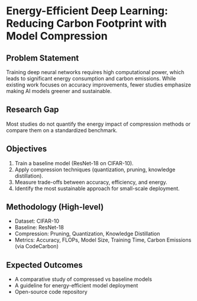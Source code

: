 # Energy-Efficient Deep Learning: Reducing Carbon Footprint with Model Compression

## Problem Statement
Training deep neural networks requires high computational power, which leads to significant energy consumption 
and carbon emissions. While existing work focuses on accuracy improvements, fewer studies emphasize making 
AI models greener and sustainable.

## Research Gap
Most studies do not quantify the energy impact of compression methods or compare them on a standardized benchmark.

## Objectives
1. Train a baseline model (ResNet-18 on CIFAR-10).
2. Apply compression techniques (quantization, pruning, knowledge distillation).
3. Measure trade-offs between accuracy, efficiency, and energy.
4. Identify the most sustainable approach for small-scale deployment.

## Methodology (High-level)
- Dataset: CIFAR-10
- Baseline: ResNet-18
- Compression: Pruning, Quantization, Knowledge Distillation
- Metrics: Accuracy, FLOPs, Model Size, Training Time, Carbon Emissions (via CodeCarbon)

## Expected Outcomes
- A comparative study of compressed vs baseline models
- A guideline for energy-efficient model deployment
- Open-source code repository
